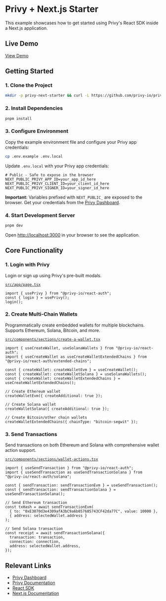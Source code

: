 # Privy + Next.js Starter

This example showcases how to get started using Privy's React SDK inside a Next.js application.

## Live Demo

[View Demo]({{DEPLOY_URL}})

## Getting Started

### 1. Clone the Project

```bash
mkdir -p privy-next-starter && curl -L https://github.com/privy-io/privy-examples/archive/main.tar.gz | tar -xz --strip=2 -C privy-next-starter privy-examples-main/privy-next-starter && cd privy-next-starter
```

### 2. Install Dependencies

```bash
pnpm install
```

### 3. Configure Environment

Copy the example environment file and configure your Privy app credentials:

```bash
cp .env.example .env.local
```

Update `.env.local` with your Privy app credentials:

```env
# Public - Safe to expose in the browser
NEXT_PUBLIC_PRIVY_APP_ID=your_app_id_here
NEXT_PUBLIC_PRIVY_CLIENT_ID=your_client_id_here
NEXT_PUBLIC_PRIVY_SIGNER_ID=your_signer_id_here
```

**Important:** Variables prefixed with `NEXT_PUBLIC_` are exposed to the browser. Get your credentials from the [Privy Dashboard](https://dashboard.privy.io).

### 4. Start Development Server

```bash
pnpm dev
```

Open [http://localhost:3000](http://localhost:3000) in your browser to see the application.

## Core Functionality

### 1. Login with Privy

Login or sign up using Privy's pre-built modals.

[`src/app/page.tsx`](./src/app/page.tsx)
```tsx
import { usePrivy } from "@privy-io/react-auth";
const { login } = usePrivy();
login();
```

### 2. Create Multi-Chain Wallets

Programmatically create embedded wallets for multiple blockchains. Supports Ethereum, Solana, Bitcoin, and more.

[`src/components/sections/create-a-wallet.tsx`](./src/components/sections/create-a-wallet.tsx)
```tsx
import { useCreateWallet, useSolanaWallets } from "@privy-io/react-auth";
import { useCreateWallet as useCreateWalletExtendedChains } from "@privy-io/react-auth/extended-chains";

const { createWallet: createWalletEvm } = useCreateWallet();
const { createWallet: createWalletSolana } = useSolanaWallets();
const { createWallet: createWalletExtendedChains } = useCreateWalletExtendedChains();

// Create Ethereum wallet
createWalletEvm({ createAdditional: true });

// Create Solana wallet
createWalletSolana({ createAdditional: true });

// Create Bitcoin/other chain wallets
createWalletExtendedChains({ chainType: "bitcoin-segwit" });
```

### 3. Send Transactions

Send transactions on both Ethereum and Solana with comprehensive wallet action support.

[`src/components/sections/wallet-actions.tsx`](./src/components/sections/wallet-actions.tsx)
```tsx
import { useSendTransaction } from "@privy-io/react-auth";
import { useSendTransaction as useSendTransactionSolana } from "@privy-io/react-auth/solana";

const { sendTransaction: sendTransactionEvm } = useSendTransaction();
const { sendTransaction: sendTransactionSolana } = useSendTransactionSolana();

// Send Ethereum transaction
const txHash = await sendTransactionEvm(
  { to: "0xE3070d3e4309afA3bC9a6b057685743CF42da77C", value: 10000 },
  { address: selectedWallet.address }
);

// Send Solana transaction
const receipt = await sendTransactionSolana({
  transaction: transaction,
  connection: connection,
  address: selectedWallet.address,
});
```

## Relevant Links

- [Privy Dashboard](https://dashboard.privy.io)
- [Privy Documentation](https://docs.privy.io)
- [React SDK](https://www.npmjs.com/package/@privy-io/react-auth)
- [Next.js Documentation](https://nextjs.org/docs)
